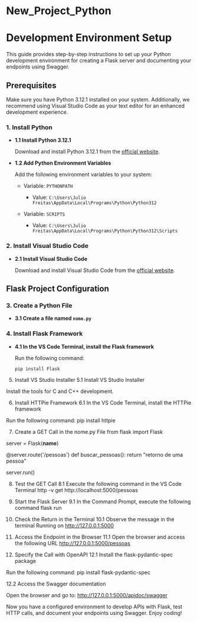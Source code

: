 # New_Project_Python
# Development Environment Setup

This guide provides step-by-step instructions to set up your Python development environment for creating a Flask server and documenting your endpoints using Swagger.

## Prerequisites

Make sure you have Python 3.12.1 installed on your system. Additionally, we recommend using Visual Studio Code as your text editor for an enhanced development experience.

### 1. Install Python

- **1.1 Install Python 3.12.1**

   Download and install Python 3.12.1 from the [official website](https://www.python.org/downloads/release/python-3121/).

- **1.2 Add Python Environment Variables**

   Add the following environment variables to your system:

   - Variable: `PYTHONPATH`
     - Value: `C:\Users\Julio Freitas\AppData\Local\Programs\Python\Python312`

   - Variable: `SCRIPTS`
     - Value: `C:\Users\Julio Freitas\AppData\Local\Programs\Python\Python312\Scripts`

### 2. Install Visual Studio Code

- **2.1 Install Visual Studio Code**

   Download and install Visual Studio Code from the [official website](https://code.visualstudio.com/).

## Flask Project Configuration

### 3. Create a Python File

- **3.1 Create a file named `nome.py`**

### 4. Install Flask Framework

- **4.1 In the VS Code Terminal, install the Flask framework**

   Run the following command:
   ```bash
   pip install Flask
5. Install VS Studio Installer
5.1 Install VS Studio Installer

Install the tools for C and C++ development.

6. Install HTTPie Framework
6.1 In the VS Code Terminal, install the HTTPie framework

Run the following command:
pip install httpie

7. Create a GET Call in the nome.py File
from flask import Flask

server = Flask(__name__)

@server.route('/pessoas')
def buscar_pessoas():
    return "retorno de uma pessoa"

server.run()

8. Test the GET Call
8.1 Execute the following command in the VS Code Terminal
http -v get http://localhost:5000/pessoas

9. Start the Flask Server
9.1 In the Command Prompt, execute the following command
flask run

10. Check the Return in the Terminal
10.1 Observe the message in the terminal
Running on http://127.0.0.1:5000

11. Access the Endpoint in the Browser
11.1 Open the browser and access the following URL
http://127.0.0.1:5000/pessoas

12. Specify the Call with OpenAPI
12.1 Install the flask-pydantic-spec package

Run the following command:
pip install flask-pydantic-spec

12.2 Access the Swagger documentation

Open the browser and go to:
http://127.0.0.1:5000/apidoc/swagger

Now you have a configured environment to develop APIs with Flask, test HTTP calls, and document your endpoints using Swagger. Enjoy coding!
